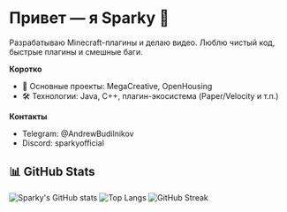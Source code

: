 # Привет — я Sparky 👋

Разрабатываю Minecraft-плагины и делаю видео. Люблю чистый код, быстрые плагины и смешные баги.

**Коротко**
- 🔧 Основные проекты: MegaCreative, OpenHousing
- 🛠 Технологии: Java, C++, плагин-экосистема (Paper/Velocity и т.п.)

**Контакты**
- Telegram: @AndrewBudilnikov
- Discord: sparkyofficial
## 📊 GitHub Stats

![Sparky's GitHub stats](https://github-readme-stats.vercel.app/api?username=SparkyOfficial&show_icons=true&theme=tokyonight) ![Top Langs](https://github-readme-stats.vercel.app/api/top-langs/?username=SparkyOfficial&layout=compact&theme=tokyonight) ![GitHub Streak](https://streak-stats.demolab.com?user=SparkyOfficial&theme=tokyonight)
